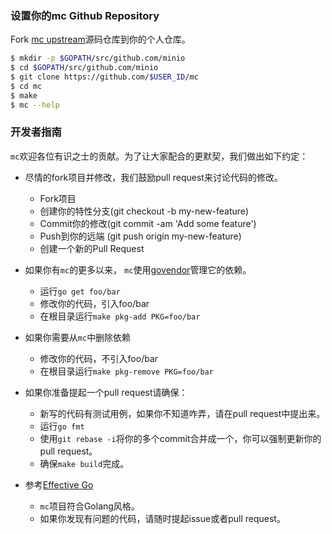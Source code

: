 ### 设置你的mc Github Repository
Fork [mc upstream](https://github.com/minio/mc/fork)源码仓库到你的个人仓库。
```sh
$ mkdir -p $GOPATH/src/github.com/minio
$ cd $GOPATH/src/github.com/minio
$ git clone https://github.com/$USER_ID/mc
$ cd mc
$ make
$ mc --help
```

###  开发者指南

``mc``欢迎各位有识之士的贡献。为了让大家配合的更默契，我们做出如下约定：

* 尽情的fork项目并修改，我们鼓励pull request来讨论代码的修改。
    - Fork项目
    - 创建你的特性分支(git checkout -b my-new-feature)
    - Commit你的修改(git commit -am 'Add some feature')
    - Push到你的远端 (git push origin my-new-feature)
    - 创建一个新的Pull Request

* 如果你有``mc``的更多以来， ``mc``使用[govendor](https://github.com/kardianos/govendor)管理它的依赖。
    - 运行`go get foo/bar`
    - 修改你的代码，引入foo/bar
    - 在根目录运行`make pkg-add PKG=foo/bar`

* 如果你需要从``mc``中删除依赖
    - 修改你的代码，不引入foo/bar
    - 在根目录运行`make pkg-remove PKG=foo/bar`

* 如果你准备提起一个pull request请确保：
    - 新写的代码有测试用例，如果你不知道咋弄，请在pull request中提出来。
    - 运行`go fmt`
    - 使用`git rebase -i`将你的多个commit合并成一个，你可以强制更新你的pull request。
    - 确保`make build`完成。

* 参考[Effective Go](https://github.com/golang/go/wiki/CodeReviewComments)
    - `mc`项目符合Golang风格。
    - 如果你发现有问题的代码，请随时提起issue或者pull request。
